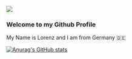 <a href="https://media.giphy.com/media/a6kyEQD1IJqZVhgcsl/giphy.gif"><img src="https://media.giphy.com/media/a6kyEQD1IJqZVhgcsl/giphy.gif"></a>
### Welcome to my Github Profile
My Name is Lorenz and I am from Germany :de:

[![Anurag's GitHub stats](https://github-readme-stats.vercel.app/api?username=187Qrly&?theme=Gradient)](https://github.com/anuraghazra/github-readme-stats)

